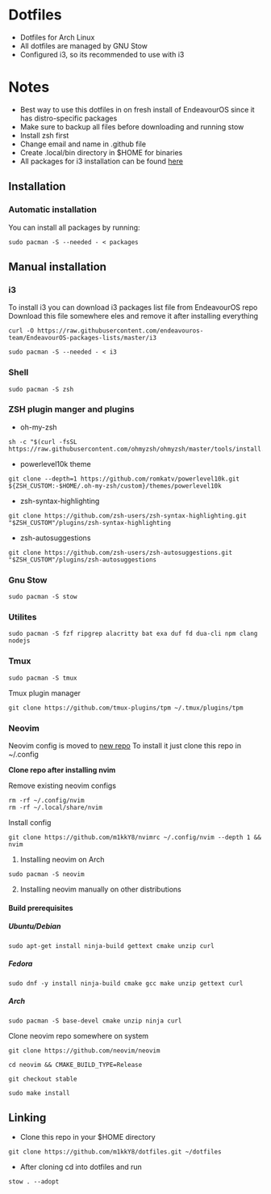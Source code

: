# Dotfiles 
- Dotfiles for Arch Linux
- All dotfiles are managed by GNU Stow
- Configured i3, so its recommended to use with i3

# Notes 
- Best way to use this dotfiles in on fresh install of EndeavourOS since it has distro-specific packages
- Make sure to backup all files before downloading and running stow
- Install zsh first
- Change email and name in .github file
- Create .local/bin directory in $HOME for binaries 
- All packages for i3 installation can be found [here](https://github.com/endeavouros-team/EndeavourOS-packages-lists) 



## Installation 

### Automatic installation

You can install all packages by running:
```
sudo pacman -S --needed - < packages
```

## Manual installation

### i3

To install i3 you can download i3 packages list file from EndeavourOS repo
Download this file somewhere eles and remove it after installing everything

```
curl -O https://raw.githubusercontent.com/endeavouros-team/EndeavourOS-packages-lists/master/i3
```

```
sudo pacman -S --needed - < i3
```


### Shell
```
sudo pacman -S zsh
```

### ZSH plugin manger and plugins

- oh-my-zsh
```
sh -c "$(curl -fsSL https://raw.githubusercontent.com/ohmyzsh/ohmyzsh/master/tools/install.sh)"
```
- powerlevel10k theme
```
git clone --depth=1 https://github.com/romkatv/powerlevel10k.git ${ZSH_CUSTOM:-$HOME/.oh-my-zsh/custom}/themes/powerlevel10k
```
- zsh-syntax-highlighting
```
git clone https://github.com/zsh-users/zsh-syntax-highlighting.git "$ZSH_CUSTOM"/plugins/zsh-syntax-highlighting
```
- zsh-autosuggestions
```
git clone https://github.com/zsh-users/zsh-autosuggestions.git "$ZSH_CUSTOM"/plugins/zsh-autosuggestions
```

### Gnu Stow
```
sudo pacman -S stow
```

### Utilites
```
sudo pacman -S fzf ripgrep alacritty bat exa duf fd dua-cli npm clang nodejs
```

### Tmux
```
sudo pacman -S tmux 
```

Tmux plugin manager
```
git clone https://github.com/tmux-plugins/tpm ~/.tmux/plugins/tpm 
```

### Neovim

Neovim config is moved to [new repo](https://github.com/m1kkY8/nvimrc)
To install it just clone this repo in ~/.config

**Clone repo after installing nvim**

Remove existing neovim configs

```
rm -rf ~/.config/nvim 
rm -rf ~/.local/share/nvim
```

Install config
```
git clone https://github.com/m1kkY8/nvimrc ~/.config/nvim --depth 1 && nvim
```

1. Installing neovim on Arch
```
sudo pacman -S neovim
```

2. Installing neovim manually on other distributions

#### Build prerequisites
##### Ubuntu/Debian
```
sudo apt-get install ninja-build gettext cmake unzip curl
```

##### Fedora
```
sudo dnf -y install ninja-build cmake gcc make unzip gettext curl
```

##### Arch
```
sudo pacman -S base-devel cmake unzip ninja curl
```

Clone neovim repo somewhere on system
```
git clone https://github.com/neovim/neovim
```

```
cd neovim && CMAKE_BUILD_TYPE=Release
```
```
git checkout stable
```
```
sudo make install
```

## Linking 

- Clone this repo in your $HOME directory

```
git clone https://github.com/m1kkY8/dotfiles.git ~/dotfiles
```

- After cloning cd into dotfiles and run 
```
stow . --adopt
```

